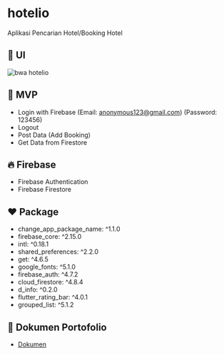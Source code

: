 # hotelio
Aplikasi Pencarian Hotel/Booking Hotel


## :iphone: UI
![bwa hotelio](https://github.com/RizkyFaisalRafi/Hotelio/assets/87520408/8ea75af9-03e2-49f9-b9d4-db50dc1032c0)

## :page_with_curl: MVP
- Login with Firebase (Email: anonymous123@gmail.com) (Password: 123456)
- Logout
- Post Data (Add Booking)
- Get Data from Firestore

## :fire: Firebase
- Firebase Authentication
- Firebase Firestore

## :hearts: Package
- change_app_package_name: ^1.1.0
- firebase_core: ^2.15.0
- intl: ^0.18.1
- shared_preferences: ^2.2.0
- get: ^4.6.5
- google_fonts: ^5.1.0
- firebase_auth: ^4.7.2
- cloud_firestore: ^4.8.4
- d_info: ^0.2.0
- flutter_rating_bar: ^4.0.1
- grouped_list: ^5.1.2
  
## :file_folder: Dokumen Portofolio
- [Dokumen](https://drive.google.com/drive/folders/13oUWpg640uBxBFqxggsxZSTJ32Qtrbx3?usp=sharing)
